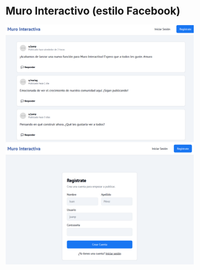 # Muro Interactivo (estilo Facebook)
![Mi captura de pantalla](Tarea.png)
![Mi captura de pantalla](Tarea1.png)
